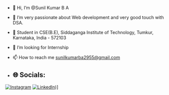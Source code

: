 - 👋 Hi, I’m @Sunil Kumar B A
- 💞️ I’m very passionate about Web development and very good touch with DSA.
- 🌱 Student in CSE(B.E), Siddaganga Institute of Technology, Tumkur, Karnataka, India - 572103
- 👀 I’m looking for Internship
- 📫 How to reach me sunilkumarba2955@gmail.com

- ## 🌐 Socials:
[![Instagram](https://img.shields.io/badge/Instagram-%23E4405F.svg?logo=Instagram&logoColor=white)](https://instagram.com/sunil_king55) [![LinkedIn](https://img.shields.io/badge/LinkedIn-%230077B5.svg?logo=linkedin&logoColor=white)](https://www.linkedin.com/in/sunil-kumar-b-a-666946225/))]

<!---
Sunilkumarba/Sunilkumarba is a ✨ special ✨ repository because its `README.md` (this file) appears on your GitHub profile.
You can click the Preview link to take a look at your changes.
--->
